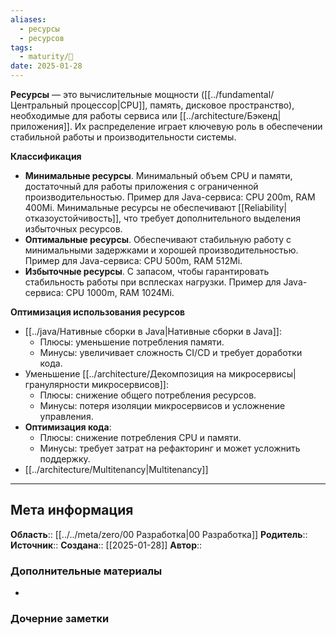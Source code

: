 ```yaml
---
aliases:
  - ресурсы
  - ресурсов
tags:
  - maturity/🌱
date: 2025-01-28
---
```

**Ресурсы** — это вычислительные мощности ([[../fundamental/Центральный процессор|CPU]], память, дисковое пространство), необходимые для работы сервиса или [[../architecture/Бэкенд|приложения]]. Их распределение играет ключевую роль в обеспечении стабильной работы и производительности системы.

**Классификация**
- **Минимальные ресурсы**. Минимальный объем CPU и памяти, достаточный для работы приложения с ограниченной производительностью. Пример для Java-сервиса: CPU 200m, RAM 400Mi. Минимальные ресурсы не обеспечивают [[Reliability|отказоустойчивость]], что требует дополнительного выделения избыточных ресурсов.
- **Оптимальные ресурсы**. Обеспечивают стабильную работу с минимальными задержками и хорошей производительностью. Пример для Java-сервиса: CPU 500m, RAM 512Mi.
- **Избыточные ресурсы**. С запасом, чтобы гарантировать стабильность работы при всплесках нагрузки. Пример для Java-сервиса: CPU 1000m, RAM 1024Mi.

**Оптимизация использования ресурсов**
- [[../java/Нативные сборки в Java|Нативные сборки в Java]]:
	- Плюсы: уменьшение потребления памяти.
	- Минусы: увеличивает сложность CI/CD и требует доработки кода.
- Уменьшение [[../architecture/Декомпозиция на микросервисы|гранулярности микросервисов]]:
	- Плюсы: снижение общего потребления ресурсов.
	- Минусы: потеря изоляции микросервисов и усложнение управления.
- **Оптимизация кода**:
	- Плюсы: снижение потребления CPU и памяти.
	- Минусы: требует затрат на рефакторинг и может усложнить поддержку.
- [[../architecture/Multitenancy|Multitenancy]]
***
## Мета информация
**Область**:: [[../../meta/zero/00 Разработка|00 Разработка]]
**Родитель**:: 
**Источник**:: 
**Создана**:: [[2025-01-28]]
**Автор**:: 
### Дополнительные материалы
- 

### Дочерние заметки
<!-- QueryToSerialize: LIST FROM [[]] WHERE contains(Родитель, this.file.link) or contains(parents, this.file.link) -->

